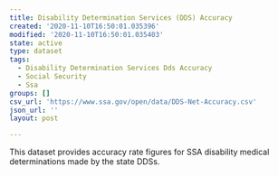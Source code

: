 ```yaml
---
title: Disability Determination Services (DDS) Accuracy
created: '2020-11-10T16:50:01.035396'
modified: '2020-11-10T16:50:01.035403'
state: active
type: dataset
tags:
  - Disability Determination Services Dds Accuracy
  - Social Security
  - Ssa
groups: []
csv_url: 'https://www.ssa.gov/open/data/DDS-Net-Accuracy.csv'
json_url: ''
layout: post

---
```

This dataset provides accuracy rate figures for SSA disability medical determinations made by the state DDSs.
